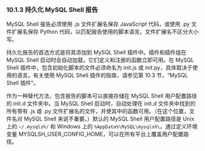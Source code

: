 ### 10.1.3 持久化 MySQL Shell 报告

MySQL Shell 报告必须使用 .js 文件扩展名保存 JavaScript 代码，或使用 .py 文件扩展名保存 Python 代码，以匹配报告使用的脚本语言。文件扩展名不区分大小写。

持久化报告的首选方式是将其添加到 MySQL Shell 插件中。插件和插件组在 MySQL Shell 启动时会自动加载，它们定义和注册的函数立即可用。在 MySQL Shell 插件中，包含初始化脚本的文件必须命名为 init.js 或 init.py，具体取决于使用的语言。有关使用 MySQL Shell 插件的指南，请参见第 10.3 节，“MySQL Shell 插件”。

作为一种替代方法，包含报告的脚本可以直接存储在 MySQL Shell 用户配置路径的 init.d 文件夹中。当 MySQL Shell 启动时，自动处理在 init.d 文件夹中找到的所有带有 .js 或 .py 文件扩展名的文件，并使其中的函数可用。（在这个位置，文件名对 MySQL Shell 来说不重要。）默认的 MySQL Shell 用户配置路径是 Unix 上的 `~/.mysqlsh/` 和 Windows 上的 `%AppData%\MySQL\mysqlsh\`。通过定义环境变量 MYSQLSH_USER_CONFIG_HOME，可以在所有平台上覆盖用户配置路径。